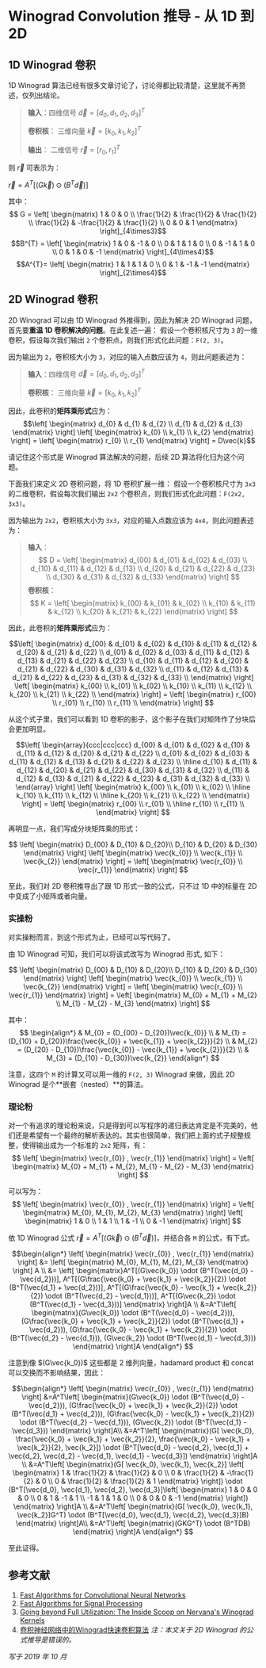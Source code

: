 # Winograd Convolution 推导 - 从 1D 到 2D

## 1D Winograd 卷积
1D Winograd 算法已经有很多文章讨论了，讨论得都比较清楚，这里就不再赘述，仅列出结论。

> **输入**：四维信号 $\vec{d} = [d_{0}, d_{1}, d_{2}, d_{3}]^{T}$
> 
> **卷积核**： 三维向量 $\vec{k} = [k_{0}, k_{1}, k_{2}]^{T}$
> 
> **输出**： 二维信号 $\vec{r} = [r_0, r_1]^T$

则 $\vec{r}$ 可表示为：

$\vec{r} = A^T[(G\vec{k}) \odot (B^T\vec{d})]$

其中：
$$ G = \left[
 \begin{matrix}
   1 & 0 & 0 \\
   \frac{1}{2} & \frac{1}{2} & \frac{1}{2} \\
   \frac{1}{2} & -\frac{1}{2} & \frac{1}{2} \\
   0 & 0 & 1
  \end{matrix}
  \right]_{4\times3}$$
$$B^{T} = \left[
 \begin{matrix}
   1 & 0 & -1 & 0 \\
   0 & 1 & 1 & 0 \\
   0 & -1 & 1 & 0 \\
   0 & 1 & 0 & -1
  \end{matrix}
  \right]_{4\times4}$$
$$A^{T}= \left[
 \begin{matrix}
   1 & 1 & 1 & 0 \\
   0 & 1 & -1 & -1
  \end{matrix}
  \right]_{2\times4}$$

## 2D Winograd 卷积
2D Winograd 可以由 1D Winograd 外推得到，因此为解决 2D Winograd 问题，首先要**重温 1D 卷积解决的问题**。在此复述一遍：
假设一个卷积核尺寸为 `3` 的一维卷积，假设每次我们输出 `2` 个卷积点，则我们形式化此问题：`F(2, 3)`。

因为输出为 `2`，卷积核大小为 `3`，对应的输入点数应该为 `4`，则此问题表述为：

> **输入**：四维信号 $\vec{d} = [d_{0}, d_{1}, d_{2}, d_{3}]^{T}$
> 
> **卷积核**： 三维向量 $\vec{k} = [k_{0}, k_{1}, k_{2}]^{T}$

因此，此卷积的**矩阵乘形式**应为：
$$\left[
 \begin{matrix}
   d_{0} & d_{1} & d_{2} \\
   d_{1} & d_{2} & d_{3}
  \end{matrix}
  \right] \left[
 \begin{matrix}
   k_{0} \\
   k_{1} \\
   k_{2}
  \end{matrix}
  \right] = \left[
 \begin{matrix}
   r_{0} \\
   r_{1}
  \end{matrix}
  \right] = D\vec{k}$$
  
请记住这个形式是 Winograd 算法解决的问题，后续 2D 算法将化归为这个问题。

下面我们来定义 2D 卷积问题，将 1D 卷积扩展一维：
假设一个卷积核尺寸为 `3x3` 的二维卷积，假设每次我们输出 `2x2` 个卷积点，则我们形式化此问题：`F(2x2, 3x3)`。

因为输出为 `2x2`，卷积核大小为 `3x3`，对应的输入点数应该为 `4x4`，则此问题表述为：

> **输入**：
> $$ D = \left[
 \begin{matrix}
   d_{00} & d_{01} & d_{02} & d_{03} \\
   d_{10} & d_{11} & d_{12} & d_{13} \\
   d_{20} & d_{21} & d_{22} & d_{23} \\
   d_{30} & d_{31} & d_{32} & d_{33}
  \end{matrix}
  \right] $$
> **卷积核**：
> $$ K = \left[
 \begin{matrix}
   k_{00} & k_{01} & k_{02} \\
   k_{10} & k_{11} & k_{12} \\
   k_{20} & k_{21} & k_{22} 
  \end{matrix}
  \right] $$

因此，此卷积的**矩阵乘形式**应为：

$$\left[
 \begin{matrix}
   d_{00} & d_{01} & d_{02} & d_{10} & d_{11} & d_{12} & d_{20} & d_{21} & d_{22} \\
   d_{01} & d_{02} & d_{03} & d_{11} & d_{12} & d_{13} & d_{21} & d_{22} & d_{23} \\
   d_{10} & d_{11} & d_{12} & d_{20} & d_{21} & d_{22} & d_{30} & d_{31} & d_{32} \\
   d_{11} & d_{12} & d_{13} & d_{21} & d_{22} & d_{23} & d_{31} & d_{32} & d_{33} \\
  \end{matrix}
  \right] \left[
 \begin{matrix}
   k_{00} \\
   k_{01} \\
   k_{02} \\
   k_{10} \\
   k_{11} \\
   k_{12} \\
   k_{20} \\
   k_{21} \\
   k_{22} \\
  \end{matrix}
  \right] = \left[
 \begin{matrix}
   r_{00} \\
   r_{01} \\
   r_{10} \\
   r_{11} \\
  \end{matrix}
  \right] $$
  
从这个式子里，我们可以看到 1D 卷积的影子，这个影子在我们对矩阵作了分块后会更加明显。

$$\left[
 \begin{array}{ccc|ccc|ccc} 
   d_{00} & d_{01} & d_{02} & d_{10} & d_{11} & d_{12} & d_{20} & d_{21} & d_{22} \\
   d_{01} & d_{02} & d_{03} & d_{11} & d_{12} & d_{13} & d_{21} & d_{22} & d_{23} \\
   \hline
   d_{10} & d_{11} & d_{12} & d_{20} & d_{21} & d_{22} & d_{30} & d_{31} & d_{32} \\
   d_{11} & d_{12} & d_{13} & d_{21} & d_{22} & d_{23} & d_{31} & d_{32} & d_{33} \\
  \end{array}
  \right] \left[
 \begin{matrix}
   k_{00} \\
   k_{01} \\
   k_{02} \\
   \hline
   k_{10} \\
   k_{11} \\
   k_{12} \\
   \hline
   k_{20} \\
   k_{21} \\
   k_{22} \\
  \end{matrix}
  \right] = \left[
 \begin{matrix}
   r_{00} \\
   r_{01} \\
   \hline
   r_{10} \\
   r_{11} \\
  \end{matrix}
  \right] $$

再明显一点，我们写成分块矩阵乘的形式：

$$
   \left[
 \begin{matrix}
   D_{00} & D_{10}  & D_{20}\\
   D_{10} & D_{20} & D_{30}
  \end{matrix}
  \right]  \left[
 \begin{matrix}
   \vec{k_{0}} \\
   \vec{k_{1}} \\
   \vec{k_{2}}
  \end{matrix}
  \right] = \left[
 \begin{matrix}
   \vec{r_{0}} \\
   \vec{r_{1}} 
  \end{matrix}
  \right]
$$

至此，我们对 2D 卷积推导出了跟 1D 形式一致的公式，只不过 1D 中的标量在 2D 中变成了小矩阵或者向量。

### 实操粉

对实操粉而言，到这个形式为止，已经可以写代码了。

由 1D Winograd 可知，我们可以将该式改写为 Winograd 形式, 如下：

$$
   \left[
 \begin{matrix}
   D_{00} & D_{10}  & D_{20}\\
   D_{10} & D_{20} & D_{30}
  \end{matrix}
  \right]  \left[
 \begin{matrix}
   \vec{k_{0}} \\
   \vec{k_{1}} \\
   \vec{k_{2}}
  \end{matrix}
  \right] = \left[
 \begin{matrix}
   \vec{r_{0}} \\
   \vec{r_{1}} 
  \end{matrix}
  \right] =  \left[
 \begin{matrix}
   M_{0} + M_{1} + M_{2}  \\
   M_{1} - M_{2} - M_{3}
  \end{matrix}
  \right]
$$

其中：
$$
   \begin{align*}
   & M_{0} = (D_{00} - D_{20})\vec{k_{0}} \\
   & M_{1} = (D_{10} + D_{20})\frac{\vec{k_{0}} + \vec{k_{1}} + \vec{k_{2}}}{2} \\
   & M_{2} =  (D_{20} - D_{10})\frac{\vec{k_{0}} - \vec{k_{1}} + \vec{k_{2}}}{2} \\
   & M_{3} = (D_{10} - D_{30})\vec{k_{2}}
   \end{align*}
$$

注意，这四个 `M` 的计算又可以用一维的 `F(2, 3)` Winograd 来做，因此 2D Winograd 是个**嵌套（nested）**的算法。  
 
### 理论粉
对一个有追求的理论粉来说，只是得到可以写程序的递归表达肯定是不完美的，他们还是希望有一个最终的解析表达的。其实也很简单，我们把上面的式子规整规整，使得输出成为一个标准的 `2x2` 矩阵，有：
$$
 \left[
 \begin{matrix}
   \vec{r_{0}} , \vec{r_{1}} 
  \end{matrix}
  \right] =  \left[
 \begin{matrix}
   M_{0} + M_{1} + M_{2}, M_{1} - M_{2} - M_{3}
  \end{matrix}
  \right]
$$

可以写为：
$$
   \left[
 \begin{matrix}
   \vec{r_{0}} , \vec{r_{1}} 
  \end{matrix}
  \right] =  \left[
 \begin{matrix}
   M_{0}, M_{1}, M_{2}, M_{3}
  \end{matrix}
  \right] \left[
 \begin{matrix}
   1 & 0 \\
   1 & 1 \\
   1 & -1 \\
   0 & -1
  \end{matrix}
  \right] 
$$

依 1D Winograd 公式 $\vec{r} = A^T[(G\vec{k}) \odot (B^T\vec{d})]$，并结合各 `M` 的公式，有下式。

$$\begin{align*}
     \left[
 \begin{matrix}
   \vec{r_{0}} , \vec{r_{1}} 
  \end{matrix}
  \right] &=  \left[
 \begin{matrix}
   M_{0}, M_{1}, M_{2}, M_{3}
  \end{matrix}
  \right] A \\
  &= \left[
 \begin{matrix}A^T[(G\vec{k_0}) \odot (B^T(\vec{d_0} - \vec{d_2}))],  A^T[(G\frac{\vec{k_0} + \vec{k_1} + \vec{k_2}}{2}) \odot (B^T(\vec{d_1} + \vec{d_2}))],  A^T[(G\frac{\vec{k_0} - \vec{k_1} + \vec{k_2}}{2}) \odot (B^T(\vec{d_2} - \vec{d_1}))],  A^T[(G\vec{k_2}) \odot (B^T(\vec{d_1} - \vec{d_3}))]   \end{matrix} 
  \right]A \\
  &=A^T\left[
 \begin{matrix}(G\vec{k_0}) \odot (B^T(\vec{d_0} - \vec{d_2})),  (G\frac{\vec{k_0} + \vec{k_1} + \vec{k_2}}{2}) \odot (B^T(\vec{d_1} + \vec{d_2})),  (G\frac{\vec{k_0} - \vec{k_1} + \vec{k_2}}{2}) \odot (B^T(\vec{d_2} - \vec{d_1})),  (G\vec{k_2}) \odot (B^T(\vec{d_1} - \vec{d_3}))  \end{matrix}
  \right]A 
  \end{align*}
$$

注意到像 $(G\vec{k_0})$ 这些都是 2 维列向量，hadamard product 和 concat 可以交换而不影响结果，因此：

$$\begin{align*}
     \left[
 \begin{matrix}
   \vec{r_{0}} , \vec{r_{1}} 
  \end{matrix}
  \right]
  &=A^T\left[
 \begin{matrix}(G\vec{k_0}) \odot (B^T(\vec{d_0} - \vec{d_2})), (G\frac{\vec{k_0} + \vec{k_1} + \vec{k_2}}{2}) \odot (B^T(\vec{d_1} + \vec{d_2})), (G\frac{\vec{k_0} - \vec{k_1} + \vec{k_2}}{2}) \odot (B^T(\vec{d_2} - \vec{d_1})),  (G\vec{k_2}) \odot (B^T(\vec{d_1} - \vec{d_3}))  \end{matrix}
  \right]A\\
  &=A^T\left[
 \begin{matrix}(G[ \vec{k_0}, \frac{\vec{k_0} + \vec{k_1} + \vec{k_2}}{2}, \frac{\vec{k_0} - \vec{k_1} + \vec{k_2}}{2}, \vec{k_2}]) \odot (B^T[\vec{d_0} - \vec{d_2}, \vec{d_1} + \vec{d_2}, \vec{d_2} - \vec{d_1}, \vec{d_1} - \vec{d_3}]) \end{matrix}
  \right]A \\
    &=A^T\left[
 \begin{matrix}(G[ \vec{k_0}, \vec{k_1}, \vec{k_2}]  \left[
 \begin{matrix}
   1 & \frac{1}{2} & \frac{1}{2} & 0 \\
   0 & \frac{1}{2} & -\frac{1}{2} & 0 \\
   0 & \frac{1}{2} & \frac{1}{2} & 1
  \end{matrix}
  \right]) \odot (B^T[\vec{d_0}, \vec{d_1}, \vec{d_2}, \vec{d_3}]\left[
 \begin{matrix}
   1 & 0 & 0 & 0 \\
   0 & 1 & -1 & 1 \\
   -1 & 1 & 1 & 0 \\
   0 & 0 & 0 & -1
  \end{matrix}
  \right]) \end{matrix}
  \right]A \\
  &=A^T\left[
 \begin{matrix}(G[ \vec{k_0}, \vec{k_1}, \vec{k_2}]G^T) \odot (B^T[\vec{d_0}, \vec{d_1}, \vec{d_2}, \vec{d_3}]B) \end{matrix}
  \right]A\\
    &=A^T\left[
 \begin{matrix}(GKG^T) \odot (B^TDB) \end{matrix}
  \right]A
  \end{align*}
$$

至此证得。

## 参考文献
1. [Fast Algorithms for Convolutional Neural Networks](https://arxiv.org/pdf/1509.09308.pdf)
2. [Fast Algorithms for Signal Processing](http://213.55.83.214:8181/computer%20science%2055/%5BBlahut_R.E.%5D_Fast_Algorithms_for_Signal_Processin(BookZZ.org).pdf)
3. [Going beyond Full Utilization: The Inside Scoop on Nervana's Winograd Kernels](https://www.intel.ai/winograd-2/#gs.8skmj4)
4. [卷积神经网络中的Winograd快速卷积算法](https://www.cnblogs.com/shine-lee/p/10906535.html) *注：本文关于 2D Winograd 的公式推导是错误的。*

*写于 2019 年 10 月*